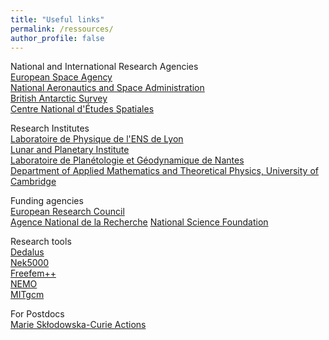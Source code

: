 ```yaml
---
title: "Useful links"
permalink: /ressources/
author_profile: false
---
```


National and International Research Agencies  
[European Space Agency](https://www.esa.int/)  
[National Aeronautics and Space Administration](https://www.nasa.gov/)  
[British Antarctic Survey](https://www.bas.ac.uk/)  
[Centre National d'Études Spatiales](https://cnes.fr/fr/)

Research Institutes  
[Laboratoire de Physique de l'ENS de Lyon](http://www.ens-lyon.fr/PHYSIQUE)  
[Lunar and Planetary Institute](https://www.lpi.usra.edu/)  
[Laboratoire de Planétologie et Géodynamique de Nantes](https://lpg-umr6112.fr/index.php?lang=en)  
[Department of Applied Mathematics and Theoretical Physics, University of Cambridge](https://www.damtp.cam.ac.uk/)  

Funding agencies  
[European Research Council](https://erc.europa.eu/)  
[Agence National de la Recherche](https://anr.fr/en/)
[National Science Foundation](https://www.nsf.gov/)  

Research tools  
[Dedalus](https://dedalus-project.org/)  
[Nek5000](https://nek5000.mcs.anl.gov/)  
[Freefem++](https://doc.freefem.org/introduction/index.html)  
[NEMO](https://www.nemo-ocean.eu/)  
[MITgcm](http://mitgcm.org/)  

For Postdocs  
[Marie Skłodowska-Curie Actions](https://ec.europa.eu/research/mariecurieactions/node_en)    
